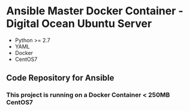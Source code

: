 # Ansible Master Docker Container - Digital Ocean Ubuntu Server

- Python >= 2.7
- YAML
- Docker
- CentOS7

## Code Repository for Ansible

### This project is running on a Docker Container < 250MB CentOS7

